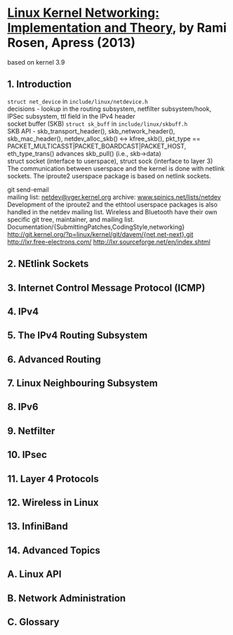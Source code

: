 # [Linux Kernel Networking: Implementation and Theory][book], by Rami Rosen, Apress (2013)

based on kernel 3.9

[book]: http://www.apress.com/9781430261964

## 1. Introduction

`struct net_device` in `include/linux/netdevice.h`<br>
decisions - lookup in the routing subsystem, netfilter subsystem/hook, IPSec subsystem, ttl field in the IPv4 header<br>
socket buffer (SKB) `struct sk_buff` in `include/linux/skbuff.h`<br>
SKB API - skb_transport_header(), skb_network_header(), skb_mac_header(), netdev_alloc_skb() <-> kfree_skb(), pkt_type == PACKET_MULTICASST|PACKET_BOARDCAST|PACKET_HOST, eth_type_trans() advances skb_pull() (i.e., skb->data)<br>
struct socket (interface to userspace), struct sock (interface to layer 3)<br>
The communication between userspace and the kernel is done with netlink sockets. The iproute2 userspace package is based on netlink sockets.

git send-email<br>
mailing list: netdev@vger.kernel.org archive: www.spinics.net/lists/netdev<br>
Development of the iproute2 and the ethtool userspace packages is also handled in the netdev mailing list. Wireless and Bluetooth have their own specific git tree, maintainer, and mailing list.<br>
Documentation/{SubmittingPatches,CodingStyle,networking}<br>
http://git.kernel.org/?p=linux/kernel/git/davem/{net,net-next}.git<br>
http://lxr.free-electrons.com/ http://lxr.sourceforge.net/en/index.shtml

## 2. NEtlink Sockets

## 3. Internet Control Message Protocol (ICMP)

## 4. IPv4

## 5. The IPv4 Routing Subsystem

## 6. Advanced Routing

## 7. Linux Neighbouring Subsystem

## 8. IPv6

## 9. Netfilter

## 10. IPsec

## 11. Layer 4 Protocols

## 12. Wireless in Linux

## 13. InfiniBand

## 14. Advanced Topics

## A. Linux API

## B. Network Administration

## C. Glossary

